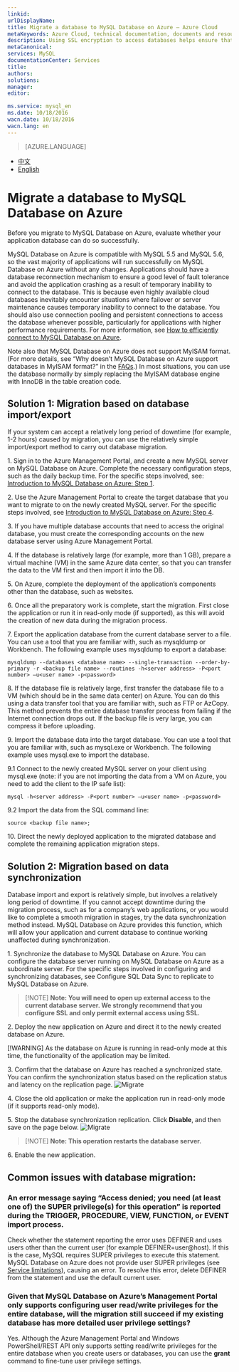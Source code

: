 ```yaml
---
linkid: 
urlDisplayName: 
title: Migrate a database to MySQL Database on Azure – Azure Cloud
metaKeywords: Azure Cloud, technical documentation, documents and resources, MySQL, database, connection pool, Azure MySQL, MySQL PaaS, Azure MySQL PaaS, Azure MySQL Service, Azure RDS
description: Using SSL encryption to access databases helps ensure that your access is secure. This article explains how to download and configure SSL certificates. MySQL Database on Azure currently supports the use of public keys to perform encryption and verification on the server side.
metaCanonical: 
services: MySQL
documentationCenter: Services
title: 
authors: 
solutions: 
manager: 
editor: 

ms.service: mysql_en
ms.date: 10/18/2016
wacn.date: 10/18/2016
wacn.lang: en
---
```


> [AZURE.LANGUAGE]
- [中文](./mysql-database-migration.md)
- [English](./mysql-database-enus-migration.md)

# Migrate a database to MySQL Database on Azure

Before you migrate to MySQL Database on Azure, evaluate whether your application database can do so successfully.

MySQL Database on Azure is compatible with MySQL 5.5 and MySQL 5.6, so the vast majority of applications will run successfully on MySQL Database on Azure without any changes. Applications should have a database reconnection mechanism to ensure a good level of fault tolerance and avoid the application crashing as a result of temporary inability to connect to the database. This is because even highly available cloud databases inevitably encounter situations where failover or server maintenance causes temporary inability to connect to the database. You should also use connection pooling and persistent connections to access the database whenever possible, particularly for applications with higher performance requirements. For more information, see [How to efficiently connect to MySQL Database on Azure](./mysql-database-connection-pool.md).

Note also that MySQL Database on Azure does not support MyISAM format. (For more details, see “Why doesn’t MySQL Database on Azure support databases in MyISAM format?” in the [FAQs](./mysql-database-serviceinquiry.md).) In most situations, you can use the database normally by simply replacing the MyISAM database engine with InnoDB in the table creation code.

## Solution 1: Migration based on database import/export
If your system can accept a relatively long period of downtime (for example, 1-2 hours) caused by migration, you can use the relatively simple import/export method to carry out database migration.

1\. Sign in to the Azure Management Portal, and create a new MySQL server on MySQL Database on Azure. Complete the necessary configuration steps, such as the daily backup time. For the specific steps involved, see: [Introduction to MySQL Database on Azure: Step 1](http://www.windowsazure.cn/documentation/articles/mysql-database-get-started/#step1).

2\. Use the Azure Management Portal to create the target database that you want to migrate to on the newly created MySQL server. For the specific steps involved, see [Introduction to MySQL Database on Azure: Step 4](http://www.windowsazure.cn/documentation/articles/mysql-database-get-started/#step4).

3\. If you have multiple database accounts that need to access the original database, you must create the corresponding accounts on the new database server using Azure Management Portal.

4\. If the database is relatively large (for example, more than 1 GB), prepare a virtual machine (VM) in the same Azure data center, so that you can transfer the data to the VM first and then import it into the DB.

5\. On Azure, complete the deployment of the application’s components other than the database, such as websites.

6\. Once all the preparatory work is complete, start the migration. First close the application or run it in read-only mode (if supported), as this will avoid the creation of new data during the migration process.

7\. Export the application database from the current database server to a file. You can use a tool that you are familiar with, such as mysqldump or Workbench. The following example uses mysqldump to export a database:

	mysqldump --databases <database name> --single-transaction --order-by-primary -r <backup file name> --routines -h<server address> -P<port number> –u<user name> -p<password> 

8\. If the database file is relatively large, first transfer the database file to a VM (which should be in the same data center) on Azure. You can do this using a data transfer tool that you are familiar with, such as FTP or AzCopy. This method prevents the entire database transfer process from failing if the Internet connection drops out. If the backup file is very large, you can compress it before uploading.

9\. Import the database data into the target database. You can use a tool that you are familiar with, such as mysql.exe or Workbench. The following example uses mysql.exe to import the database.

9\.1 Connect to the newly created MySQL server on your client using mysql.exe (note: if you are not importing the data from a VM on Azure, you need to add the client to the IP safe list):

	mysql -h<server address> -P<port number> –u<user name> -p<password>
 
9\.2 Import the data from the SQL command line:

	source <backup file name>; 

10\. Direct the newly deployed application to the migrated database and complete the remaining application migration steps.

## Solution 2: Migration based on data synchronization

Database import and export is relatively simple, but involves a relatively long period of downtime. If you cannot accept downtime during the migration process, such as for a company’s web applications, or you would like to complete a smooth migration in stages, try the data synchronization method instead. MySQL Database on Azure provides this function, which will allow your application and current database to continue working unaffected during synchronization.

1\. Synchronize the database to MySQL Database on Azure. You can configure the database server running on MySQL Database on Azure as a subordinate server. For the specific steps involved in configuring and synchronizing databases, see Configure SQL Data Sync to replicate to MySQL Database on Azure.

>[!NOTE] **Note: You will need to open up external access to the current database server. We strongly recommend that you configure SSL and only permit external access using SSL.**

2\. Deploy the new application on Azure and direct it to the newly created database on Azure.

[!WARNING] As the database on Azure is running in read-only mode at this time, the functionality of the application may be limited.

3\. Confirm that the database on Azure has reached a synchronized state. You can confirm the synchronization status based on the replication status and latency on the replication page.
![Migrate][1]

4\. Close the old application or make the application run in read-only mode (if it supports read-only mode).
	
5\. Stop the database synchronization replication. Click **Disable**, and then save on the page below.
![Migrate][2]

>[!NOTE] **Note: This operation restarts the database server.**

6\. Enable the new application.

## Common issues with database migration:
### An error message saying “Access denied; you need (at least one of) the SUPER privilege(s) for this operation” is reported during the TRIGGER, PROCEDURE, VIEW, FUNCTION, or EVENT import process.
Check whether the statement reporting the error uses DEFINER and uses users other than the current user (for example DEFINER=user@host). If this is the case, MySQL requires SUPER privileges to execute this statement. MySQL Database on Azure does not provide user SUPER privileges (see [Service limitations](http://www.windowsazure.cn/documentation/articles/mysql-database-operation-limitation/)), causing an error. To resolve this error, delete DEFINER from the statement and use the default current user.

### Given that MySQL Database on Azure’s Management Portal only supports configuring user read/write privileges for the entire database, will the migration still succeed if my existing database has more detailed user privilege settings?
Yes. Although the Azure Management Portal and Windows PowerShell/REST API only supports setting read/write privileges for the entire database when you create users or databases, you can use the **grant** command to fine-tune user privilege settings.

<!--Image references-->

[1]: ./media/mysql-database-migration/migration1-en.png
[2]: ./media/mysql-database-migration/migration2-en.png

<!---HONumber=Acom_0218_2016_MySql-->